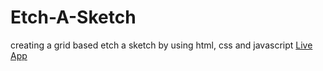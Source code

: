 # Etch-A-Sketch
creating a grid based etch a sketch by using html, css and javascript
[Live App](https://arezoomgh.github.io/JavaScript30/05%20-%20Flex%20Panel%20Gallery/)
